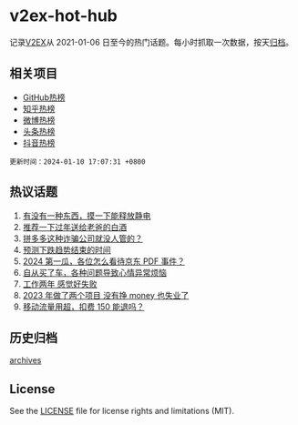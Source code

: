 # v2ex-hot-hub

 记录[V2EX](https://www.v2ex.com/)从 2021-01-06 日至今的热门话题。每小时抓取一次数据，按天[归档](archives)。
 
 ## 相关项目

- [GitHub热榜](https://github.com/lonnyzhang423/github-hot-hub)
- [知乎热榜](https://github.com/lonnyzhang423/zhihu-hot-hub)
- [微博热榜](https://github.com/lonnyzhang423/weibo-hot-hub)
- [头条热榜](https://github.com/lonnyzhang423/toutiao-hot-hub)
- [抖音热榜](https://github.com/lonnyzhang423/douyin-hot-hub)


 `更新时间：2024-01-10 17:07:31 +0800`

## 热议话题

1. [有没有一种东西，摸一下能释放静电](https://www.v2ex.com/t/1007238)
1. [推荐一下过年送给老爸的白酒](https://www.v2ex.com/t/1007379)
1. [拼多多这种诈骗公司就没人管的？](https://www.v2ex.com/t/1007395)
1. [预测下跌趋势结束的时间](https://www.v2ex.com/t/1007350)
1. [2024 第一瓜，各位怎么看待京东 PDF 事件？](https://www.v2ex.com/t/1007303)
1. [自从买了车，各种问题导致心情异常烦恼](https://www.v2ex.com/t/1007429)
1. [工作两年 感觉好失败](https://www.v2ex.com/t/1007335)
1. [2023 年做了两个项目 没有挣 money 也失业了](https://www.v2ex.com/t/1007354)
1. [移动流量用超，扣费 150 能退吗？](https://www.v2ex.com/t/1007372)

## 历史归档

[archives](archives)

## License

See the [LICENSE](LICENSE) file for license rights and limitations (MIT).
